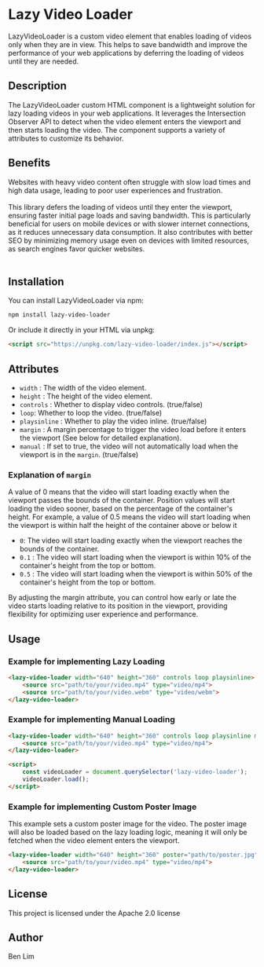 # Lazy Video Loader

LazyVideoLoader is a custom video element that enables loading of videos only when they are in view. This helps to save bandwidth and improve the performance of your web applications by deferring the loading of videos until they are needed.

## Description

The LazyVideoLoader custom HTML component is a lightweight solution for lazy loading videos in your web applications. It leverages the Intersection Observer API to detect when the video element enters the viewport and then starts loading the video. The component supports a variety of attributes to customize its behavior.

## Benefits
Websites with heavy video content often struggle with slow load times and high data usage, leading to poor user experiences and frustration.
<br><br>
This library defers the loading of videos until they enter the viewport, ensuring faster initial page loads and saving bandwidth. This is particularly beneficial for users on mobile devices or with slower internet connections, as it reduces unnecessary data consumption. It also contributes with better SEO by minimizing memory usage even on devices with limited resources, as search engines favor quicker websites.
<br><br>



## Installation

You can install LazyVideoLoader via npm:

```bash
npm install lazy-video-loader
```

Or include it directly in your HTML via unpkg:

```html
<script src="https://unpkg.com/lazy-video-loader/index.js"></script>
```

## Attributes
* `width` : The width of the video element.
* `height` : The height of the video element.
* `controls` : Whether to display video controls. (true/false)
* `loop`: Whether to loop the video. (true/false)
* `playsinline` : Whether to play the video inline. (true/false)
* `margin` : A margin percentage to trigger the video load before it enters the viewport (See below for detailed explanation).
* `manual` : If set to true, the video will not automatically load when the viewport is in the `margin`. (true/false)

### Explanation of `margin`

A value of 0 means that the video will start loading exactly when the viewport passes the bounds of the container. Position values will start loading the video sooner, based on the percentage of the container's height. For example, a value of 0.5 means the video will start loading when the viewport is within half the height of the container above or below it

* `0`: The video will start loading exactly when the viewport reaches the bounds of the container.
* `0.1` : The video will start loading when the viewport is within 10% of the container's height from the top or bottom.
* `0.5` : The video will start loading when the viewport is within 50% of the container's height from the top or bottom.

By adjusting the margin attribute, you can control how early or late the video starts loading relative to its position in the viewport, providing flexibility for optimizing user experience and performance.

## Usage

### Example for implementing Lazy Loading

```html
<lazy-video-loader width="640" height="360" controls loop playsinline>
    <source src="path/to/your/video.mp4" type="video/mp4">
    <source src="path/to/your/video.webm" type="video/webm">
</lazy-video-loader>
```

### Example for implementing Manual Loading

```html
<lazy-video-loader width="640" height="360" controls loop playsinline manual margin="0.5">
    <source src="path/to/your/video.mp4" type="video/mp4">
</lazy-video-loader>

<script>
    const videoLoader = document.querySelector('lazy-video-loader');
    videoLoader.load();
</script>
```

### Example for implementing Custom Poster Image

This example sets a custom poster image for the video. The poster image will also be loaded based on the lazy loading logic, meaning it will only be fetched when the video element enters the viewport.

```html
<lazy-video-loader width="640" height="360" poster="path/to/poster.jpg">
    <source src="path/to/your/video.mp4" type="video/mp4">
</lazy-video-loader>
```

## License
This project is licensed under the Apache 2.0 license

## Author
Ben Lim
